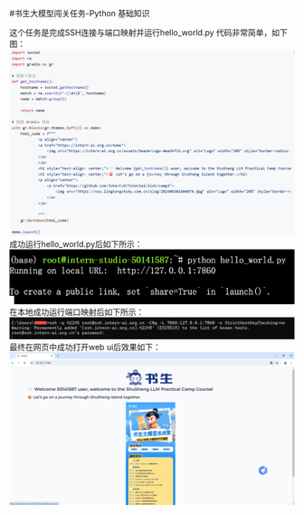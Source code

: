 #书生大模型闯关任务-Python 基础知识

这个任务是完成SSH连接与端口映射并运行hello_world.py
代码非常简单，如下图：
<img src="img/code.png" />
成功运行hello_world.py后如下所示：
<img src="img/0.png" />
在本地成功运行端口映射后如下所示：
<img src="img/1.png" />
最终在网页中成功打开web ui后效果如下：
<img src="img/2.png" />

